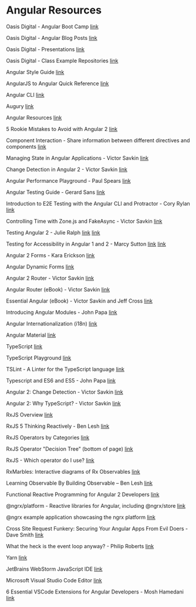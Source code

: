 # Angular Resources

Oasis Digital - Angular Boot Camp
[link](https://angularbootcamp.com/)

Oasis Digital - Angular Blog Posts
[link](https://blog.oasisdigital.com/category/angularjs/)

Oasis Digital - Presentations
[link](https://www.youtube.com/user/OasisDigitalSoftware)

Oasis Digital - Class Example Repositories
[link](https://bitbucket.org/od-training)

Angular Style Guide
[link](https://angular.io/styleguide)

AngularJS to Angular Quick Reference
[link](https://angular.io/guide/ajs-quick-reference)

Angular CLI
[link](https://cli.angular.io/)

Augury
[link](https://augury.angular.io/)

Angular Resources
[link](https://angular.io/resources/)

5 Rookie Mistakes to Avoid with Angular 2
[link](http://angularjs.blogspot.com/2016/04/5-rookie-mistakes-to-avoid-with-angular.html)

Component Interaction - Share information between different directives and components
[link](https://angular.io/guide/component-interaction)

Managing State in Angular Applications - Victor Savkin
[link](https://blog.nrwl.io/managing-state-in-angular-applications-22b75ef5625f)

Change Detection in Angular 2 - Victor Savkin
[link](https://vsavkin.com/change-detection-in-angular-2-4f216b855d4c#.3d3r1vlvl)

Angular Performance Playground - Paul Spears
[link](https://github.com/dpsthree/angular-performance-playground)

Angular Testing Guide - Gerard Sans
[link](https://medium.com/google-developer-experts/angular-2-testing-guide-a485b6cb1ef0#.na0gwtswi)

Introduction to E2E Testing with the Angular CLI and Protractor - Cory Rylan
[link](https://coryrylan.com/blog/introduction-to-e2e-testing-with-the-angular-cli-and-protractor)

Controlling Time with Zone.js and FakeAsync - Victor Savkin
[link](https://blog.nrwl.io/controlling-time-with-zone-js-and-fakeasync-f0002dfbf48c)

Testing Angular 2 - Julie Ralph
[link](https://www.youtube.com/watch?v=f493Xf0F2yU)
[link](https://github.com/juliemr/angularconnect-2016)

Testing for Accessibility in Angular 1 and 2 - Marcy Sutton
[link](https://www.youtube.com/watch?v=9y2MnXo45cs)
[link](http://marcysutton.github.io/a11y-testing-with-angular/#/)

Angular 2 Forms - Kara Erickson
[link](https://www.youtube.com/watch?v=xYv9lsrV0s4)

Angular Dynamic Forms
[link](https://angular.io/guide/dynamic-form)

Angular 2 Router - Victor Savkin
[link](https://vsavkin.com/angular-2-router-d9e30599f9ea#.66cdod4ti)

Angular Router (eBook) - Victor Savkin
[link](https://leanpub.com/router)

Essential Angular (eBook) - Victor Savkin and Jeff Cross
[link](https://leanpub.com/essential_angular)

Introducing Angular Modules - John Papa
[link](https://johnpapa.net/introducing-angular-modules-root-module/)

Angular Internationalization (i18n)
[link](https://angular.io/guide/i18n)

Angular Material
[link](https://material.angular.io/)

TypeScript
[link](https://www.typescriptlang.org/)

TypeScript Playground
[link](https://www.typescriptlang.org/play/index.html)

TSLint - A Linter for the TypeScript language
[link](http://palantir.github.io/tslint/)

Typescript and ES6 and ES5 - John Papa
[link](https://johnpapa.net/es5-es2015-typescript/)

Angular 2: Change Detection - Victor Savkin
[link](https://vsavkin.com/change-detection-in-angular-2-4f216b855d4c)

Angular 2: Why TypeScript? - Victor Savkin
[link](https://vsavkin.com/writing-angular-2-in-typescript-1fa77c78d8e8#.pd2sq4xmh)

RxJS Overview
[link](http://reactivex.io/rxjs/manual/overview.html)

RxJS 5 Thinking Reactively - Ben Lesh
[link](https://youtu.be/3LKMwkuK0ZE)

RxJS Operators by Categories
[link](https://github.com/Reactive-Extensions/RxJS/blob/master/doc/gettingstarted/categories.md)

RxJS Operator "Decision Tree" (bottom of page)
[link](http://reactivex.io/rxjs/)

RxJS - Which operator do I use?
[link](https://xgrommx.github.io/rx-book/content/which_operator_do_i_use/index.html)

RxMarbles: Interactive diagrams of Rx Observables
[link](http://rxmarbles.com/)

Learning Observable By Building Observable – Ben Lesh
[link](https://medium.com/@benlesh/learning-observable-by-building-observable-d5da57405d87#.upfv3na4p)

Functional Reactive Programming for Angular 2 Developers
[link](http://blog.angular-university.io/functional-reactive-programming-for-angular-2-developers-rxjs-and-observables/)

@ngrx/platform - Reactive libraries for Angular, including @ngrx/store
[link](https://github.com/ngrx/platform)

@ngrx example application showcasing the ngrx platform
[link](https://github.com/ngrx/platform/blob/master/example-app/README.md)

Cross Site Request Funkery: Securing Your Angular Apps From Evil Doers - Dave Smith
[link](https://www.youtube.com/watch?v=9inczw6qtpY)

What the heck is the event loop anyway? - Philip Roberts
[link](https://www.youtube.com/watch?v=8aGhZQkoFbQ)

Yarn
[link](https://yarnpkg.com)

JetBrains WebStorm JavaScript IDE
[link](https://www.jetbrains.com/webstorm/)

Microsoft Visual Studio Code Editor
[link](https://code.visualstudio.com/)

6 Essential VSCode Extensions for Angular Developers - Mosh Hamedani
[link](https://programmingwithmosh.com/angular/essential-vscode-extensions-for-angular-developers/)

